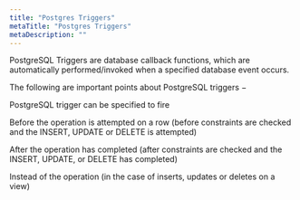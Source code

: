 ```yaml
---
title: "Postgres Triggers"
metaTitle: "Postgres Triggers"
metaDescription: ""
---
```


PostgreSQL Triggers are database callback functions, which are automatically performed/invoked when a specified database event occurs.

The following are important points about PostgreSQL triggers −

PostgreSQL trigger can be specified to fire

Before the operation is attempted on a row (before constraints are checked and the INSERT, UPDATE or DELETE is attempted)

After the operation has completed (after constraints are checked and the INSERT, UPDATE, or DELETE has completed)

Instead of the operation (in the case of inserts, updates or deletes on a view)